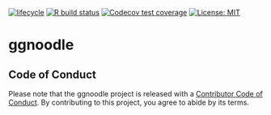
<!-- README.md is generated from README.Rmd. Please edit that file -->

<!-- badges: start -->

[![lifecycle](https://img.shields.io/badge/lifecycle-experimental-orange.svg)](https://www.tidyverse.org/lifecycle/#experimental)
[![R build
status](https://github.com/poissonconsulting/ggnoodle/workflows/R-CMD-check/badge.svg)](https://github.com/poissonconsulting/ggnoodle/actions)
[![Codecov test
coverage](https://codecov.io/gh/poissonconsulting/ggnoodle/branch/master/graph/badge.svg)](https://codecov.io/gh/poissonconsulting/ggnoodle?branch=master)
[![License:
MIT](https://img.shields.io/badge/License-MIT-green.svg)](https://opensource.org/licenses/MIT)
<!-- badges: end -->

# ggnoodle

## Code of Conduct

Please note that the ggnoodle project is released with a [Contributor
Code of
Conduct](https://contributor-covenant.org/version/2/0/CODE_OF_CONDUCT.html).
By contributing to this project, you agree to abide by its terms.
